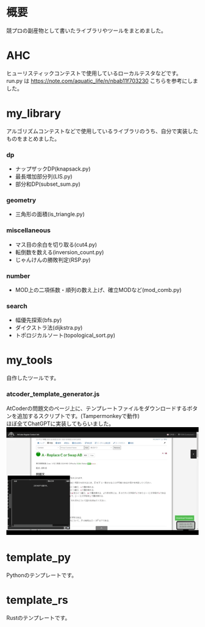 # 概要
競プロの副産物として書いたライブラリやツールをまとめました。


# AHC
ヒューリスティックコンテストで使用しているローカルテスタなどです。<br>run.py は https://note.com/aquatic_life/n/nbab11f703230 こちらを参考にしました。


# my_library
アルゴリズムコンテストなどで使用しているライブラリのうち、自分で実装したものをまとめました。
### dp
- ナップザックDP(knapsack.py)
- 最長増加部分列(LIS.py)
- 部分和DP(subset_sum.py)
### geometry
- 三角形の面積(is_triangle.py)
### miscellaneous
- マス目の余白を切り取る(cut4.py)
- 転倒数を数える(inversion_count.py)
- じゃんけんの勝敗判定(RSP.py)
### number
- MOD上の二項係数・順列の数え上げ、確立MODなど(mod_comb.py)
### search
- 幅優先探索(bfs.py)
- ダイクストラ法(dijkstra.py)
- トポロジカルソート(topological_sort.py)


# my_tools
自作したツールです。
### atcoder_template_generator.js
AtCoderの問題文のページ上に、テンプレートファイルをダウンロードするボタンを追加するスクリプトです。(Tampermonkeyで動作)<br>ほぼ全てChatGPTに実装してもらいました。  
<img src="my_tools/2023-10-12 18-28-51.gif" width="800">


# template_py
Pythonのテンプレートです。


# template_rs
Rustのテンプレートです。
